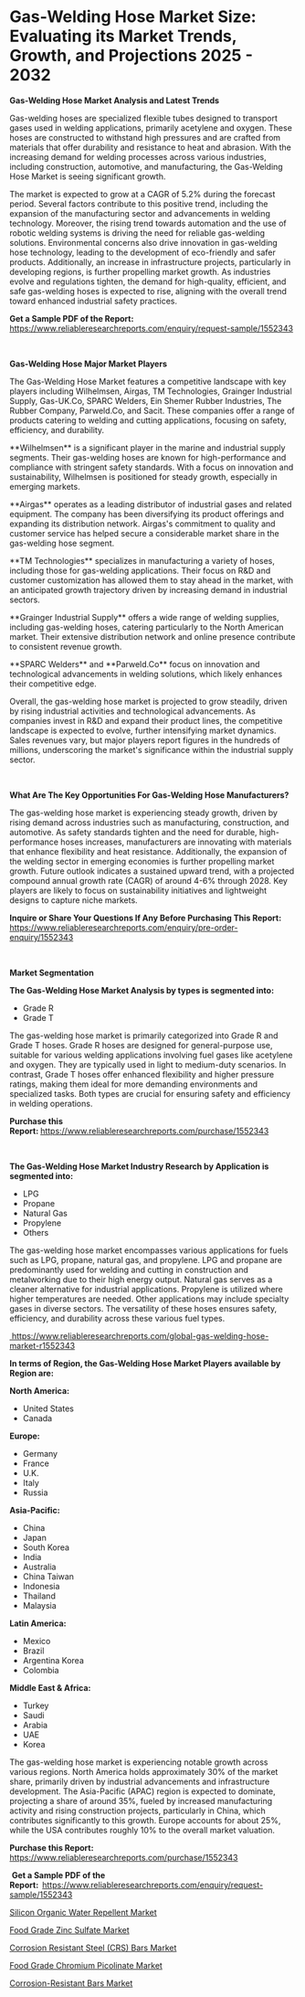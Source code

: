 <p><h1>Gas-Welding Hose Market Size: Evaluating its Market Trends, Growth, and Projections 2025 - 2032</h1></p><p><strong>Gas-Welding Hose Market Analysis and Latest Trends</strong></p>
<p><p>Gas-welding hoses are specialized flexible tubes designed to transport gases used in welding applications, primarily acetylene and oxygen. These hoses are constructed to withstand high pressures and are crafted from materials that offer durability and resistance to heat and abrasion. With the increasing demand for welding processes across various industries, including construction, automotive, and manufacturing, the Gas-Welding Hose Market is seeing significant growth.</p><p>The market is expected to grow at a CAGR of 5.2% during the forecast period. Several factors contribute to this positive trend, including the expansion of the manufacturing sector and advancements in welding technology. Moreover, the rising trend towards automation and the use of robotic welding systems is driving the need for reliable gas-welding solutions. Environmental concerns also drive innovation in gas-welding hose technology, leading to the development of eco-friendly and safer products. Additionally, an increase in infrastructure projects, particularly in developing regions, is further propelling market growth. As industries evolve and regulations tighten, the demand for high-quality, efficient, and safe gas-welding hoses is expected to rise, aligning with the overall trend toward enhanced industrial safety practices.</p></p>
<p><strong>Get a Sample PDF of the Report:&nbsp;</strong> <a href="https://www.reliableresearchreports.com/enquiry/request-sample/1552343?utm_campaign=34&utm_medium=2&utm_source=Github&utm_content=ia&utm_term=02042025&utm_id=gas-welding-hose">https://www.reliableresearchreports.com/enquiry/request-sample/1552343</a></p>
<p>&nbsp;</p>
<p><strong>Gas-Welding Hose Major Market Players</strong></p>
<p><p>The Gas-Welding Hose Market features a competitive landscape with key players including Wilhelmsen, Airgas, TM Technologies, Grainger Industrial Supply, Gas-UK.Co, SPARC Welders, Ein Shemer Rubber Industries, The Rubber Company, Parweld.Co, and Sacit. These companies offer a range of products catering to welding and cutting applications, focusing on safety, efficiency, and durability.</p><p>**Wilhelmsen** is a significant player in the marine and industrial supply segments. Their gas-welding hoses are known for high-performance and compliance with stringent safety standards. With a focus on innovation and sustainability, Wilhelmsen is positioned for steady growth, especially in emerging markets.</p><p>**Airgas** operates as a leading distributor of industrial gases and related equipment. The company has been diversifying its product offerings and expanding its distribution network. Airgas's commitment to quality and customer service has helped secure a considerable market share in the gas-welding hose segment.</p><p>**TM Technologies** specializes in manufacturing a variety of hoses, including those for gas-welding applications. Their focus on R&D and customer customization has allowed them to stay ahead in the market, with an anticipated growth trajectory driven by increasing demand in industrial sectors.</p><p>**Grainger Industrial Supply** offers a wide range of welding supplies, including gas-welding hoses, catering particularly to the North American market. Their extensive distribution network and online presence contribute to consistent revenue growth.</p><p>**SPARC Welders** and **Parweld.Co** focus on innovation and technological advancements in welding solutions, which likely enhances their competitive edge. </p><p>Overall, the gas-welding hose market is projected to grow steadily, driven by rising industrial activities and technological advancements. As companies invest in R&D and expand their product lines, the competitive landscape is expected to evolve, further intensifying market dynamics. Sales revenues vary, but major players report figures in the hundreds of millions, underscoring the market's significance within the industrial supply sector.</p></p>
<p>&nbsp;</p>
<p><strong>What Are The Key Opportunities For Gas-Welding Hose Manufacturers?</strong></p>
<p><p>The gas-welding hose market is experiencing steady growth, driven by rising demand across industries such as manufacturing, construction, and automotive. As safety standards tighten and the need for durable, high-performance hoses increases, manufacturers are innovating with materials that enhance flexibility and heat resistance. Additionally, the expansion of the welding sector in emerging economies is further propelling market growth. Future outlook indicates a sustained upward trend, with a projected compound annual growth rate (CAGR) of around 4-6% through 2028. Key players are likely to focus on sustainability initiatives and lightweight designs to capture niche markets.</p></p>
<p><strong>Inquire or Share Your Questions If Any Before Purchasing This Report:</strong> <a href="https://www.reliableresearchreports.com/enquiry/pre-order-enquiry/1552343?utm_campaign=34&utm_medium=2&utm_source=Github&utm_content=ia&utm_term=02042025&utm_id=gas-welding-hose">https://www.reliableresearchreports.com/enquiry/pre-order-enquiry/1552343</a></p>
<p>&nbsp;</p>
<p><strong>Market Segmentation</strong></p>
<p><strong>The Gas-Welding Hose Market Analysis by types is segmented into:</strong></p>
<p><ul><li>Grade R</li><li>Grade T</li></ul></p>
<p><p>The gas-welding hose market is primarily categorized into Grade R and Grade T hoses. Grade R hoses are designed for general-purpose use, suitable for various welding applications involving fuel gases like acetylene and oxygen. They are typically used in light to medium-duty scenarios. In contrast, Grade T hoses offer enhanced flexibility and higher pressure ratings, making them ideal for more demanding environments and specialized tasks. Both types are crucial for ensuring safety and efficiency in welding operations.</p></p>
<p><strong>Purchase this Report:&nbsp;</strong><a href="https://www.reliableresearchreports.com/purchase/1552343?utm_campaign=34&utm_medium=2&utm_source=Github&utm_content=ia&utm_term=02042025&utm_id=gas-welding-hose">https://www.reliableresearchreports.com/purchase/1552343</a></p>
<p>&nbsp;</p>
<p><strong>The Gas-Welding Hose Market Industry Research by Application is segmented into:</strong></p>
<p><ul><li>LPG</li><li>Propane</li><li>Natural Gas</li><li>Propylene</li><li>Others</li></ul></p>
<p><p>The gas-welding hose market encompasses various applications for fuels such as LPG, propane, natural gas, and propylene. LPG and propane are predominantly used for welding and cutting in construction and metalworking due to their high energy output. Natural gas serves as a cleaner alternative for industrial applications. Propylene is utilized where higher temperatures are needed. Other applications may include specialty gases in diverse sectors. The versatility of these hoses ensures safety, efficiency, and durability across these various fuel types.</p></p>
<p><a href="https://www.reliableresearchreports.com/global-gas-welding-hose-market-r1552343?utm_campaign=34&utm_medium=2&utm_source=Github&utm_content=ia&utm_term=02042025&utm_id=gas-welding-hose">&nbsp;https://www.reliableresearchreports.com/global-gas-welding-hose-market-r1552343</a></p>
<p><strong>In terms of Region, the Gas-Welding Hose Market Players available by Region are:</strong></p>
<p>
    <p> <strong> North America: </strong>
        <ul>
            <li>United States</li>
            <li>Canada</li>
        </ul>
        </p> 
    <p> <strong> Europe: </strong>
        <ul>
            <li>Germany</li>
            <li>France</li>
            <li>U.K.</li>
            <li>Italy</li>
            <li>Russia</li>
        </ul>
        </p> 
    <p> <strong> Asia-Pacific: </strong>
        <ul>
            <li>China</li>
            <li>Japan</li>
            <li>South Korea</li>
            <li>India</li>
            <li>Australia</li>
            <li>China Taiwan</li>
            <li>Indonesia</li>
            <li>Thailand</li>
            <li>Malaysia</li>
        </ul>
        </p> 
    <p> <strong> Latin America: </strong>
        <ul>
            <li>Mexico</li>
            <li>Brazil</li>
            <li>Argentina Korea</li>
            <li>Colombia</li>
        </ul>
        </p> 
    <p> <strong> Middle East & Africa: </strong>
        <ul>
            <li>Turkey</li>
            <li>Saudi</li>
            <li>Arabia</li>
            <li>UAE</li>
            <li>Korea</li>
        </ul>
    </p>
    </p>
<p><p>The gas-welding hose market is experiencing notable growth across various regions. North America holds approximately 30% of the market share, primarily driven by industrial advancements and infrastructure development. The Asia-Pacific (APAC) region is expected to dominate, projecting a share of around 35%, fueled by increased manufacturing activity and rising construction projects, particularly in China, which contributes significantly to this growth. Europe accounts for about 25%, while the USA contributes roughly 10% to the overall market valuation.</p></p>
<p><strong>Purchase this Report: </strong><a href="https://www.reliableresearchreports.com/purchase/1552343?utm_campaign=34&utm_medium=2&utm_source=Github&utm_content=ia&utm_term=02042025&utm_id=gas-welding-hose">https://www.reliableresearchreports.com/purchase/1552343</a></p>
<p>&nbsp;<strong>Get a Sample PDF of the Report:&nbsp;&nbsp;</strong><a href="https://www.reliableresearchreports.com/enquiry/request-sample/1552343?utm_campaign=34&utm_medium=2&utm_source=Github&utm_content=ia&utm_term=02042025&utm_id=gas-welding-hose">https://www.reliableresearchreports.com/enquiry/request-sample/1552343</a></p>
<p><strong></strong></p>
<p><p><a href="https://github.com/shefikagbons/Market-Research-Report-List-1/blob/main/silicon-organic-water-repellent-market.md?utm_campaign=34&utm_medium=2&utm_source=Github&utm_content=ia&utm_term=02042025&utm_id=gas-welding-hose">Silicon Organic Water Repellent Market</a></p><p><a href="https://github.com/nontoengolo/Market-Research-Report-List-1/blob/main/food-grade-zinc-sulfate-market.md?utm_campaign=34&utm_medium=2&utm_source=Github&utm_content=ia&utm_term=02042025&utm_id=gas-welding-hose">Food Grade Zinc Sulfate Market</a></p><p><a href="https://github.com/ceneabiruk11/Market-Research-Report-List-1/blob/main/corrosion-resistant-steel-crs-bars-market.md?utm_campaign=34&utm_medium=2&utm_source=Github&utm_content=ia&utm_term=02042025&utm_id=gas-welding-hose">Corrosion Resistant Steel (CRS) Bars Market</a></p><p><a href="https://github.com/pomasifilo/Market-Research-Report-List-1/blob/main/food-grade-chromium-picolinate-market.md?utm_campaign=34&utm_medium=2&utm_source=Github&utm_content=ia&utm_term=02042025&utm_id=gas-welding-hose">Food Grade Chromium Picolinate Market</a></p><p><a href="https://github.com/avikalitesjj/Market-Research-Report-List-1/blob/main/corrosion-resistant-bars-market.md?utm_campaign=34&utm_medium=2&utm_source=Github&utm_content=ia&utm_term=02042025&utm_id=gas-welding-hose">Corrosion-Resistant Bars Market</a></p></p>